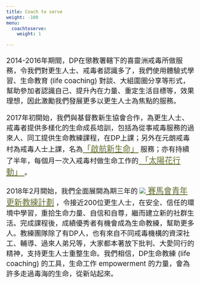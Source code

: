 ```yaml
---
title: Coach to serve
weight: -100
menu:
  coachtoserve:
    weight: 1

---
```

<div style="font-size:14pt">
<p>
2014-2016年期間，DP在懲教署轄下的喜靈洲戒毒所做服務，令我們對更生人士、戒毒者認識多了，我們使用體驗式學習、生命教育 (life coaching) 對談、大組圍圈分享等形式，幫助參加者認識自己、提升內在力量、重定生活目標等，效果理想，因此激勵我們發展更多以更生人士為焦點的服務。
</p>
<p>
2017年初開始，我們與基督教新生協會合作，為更生人士、戒毒者提供多樣化的生命成長培訓，包括為從事戒毒服務的過來人、同工提供生命教練課程，在DP上課；另外在元朗戒毒村為戒毒人士上課，名為<a href="" style="font-size:16pt;color:#646C2E" target="blank">「啟航新生命」</a> 服務；亦有持續了半年，每個月一次入戒毒村做生命工作的<a href="" style="font-size:16pt;color:#646C2E" target="blank"> 「太陽花行動」 </a>。
</p>
<p>
2018年2月開始，我們全面展開為期三年的 <a href="http://yrc.dreamspossible.hk" style="font-size:16pt;color:#646C2E" target="blank"><img src="/img/course_icon.png"> 賽馬會青年更新教練計劃</a> ，令接近200位更生人士，在安全、信任的環境中學習，重拾生命力量、自信和自尊，繼而建立新的社群生活。完成課程後，成績優秀者有機會成為生命教練，幫助更多人。教練團隊除了有DP人，也有來自不同戒毒機構的資深社工、輔導、過來人弟兄等，大家都本著放下批判、大愛同行的精神，支持更生人士重整生命。我們相信，DP生命教練 (life coaching) 的工具，生命工作 empowerment 的力量，會為許多走過毒海的生命，從新站起來。
</p>
</div>
